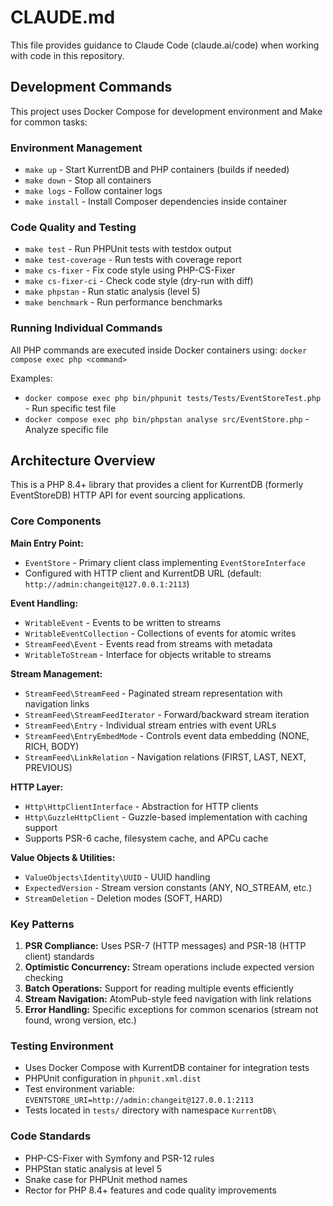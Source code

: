 # CLAUDE.md

This file provides guidance to Claude Code (claude.ai/code) when working with code in this repository.

## Development Commands

This project uses Docker Compose for development environment and Make for common tasks:

### Environment Management
- `make up` - Start KurrentDB and PHP containers (builds if needed)
- `make down` - Stop all containers
- `make logs` - Follow container logs
- `make install` - Install Composer dependencies inside container

### Code Quality and Testing
- `make test` - Run PHPUnit tests with testdox output
- `make test-coverage` - Run tests with coverage report
- `make cs-fixer` - Fix code style using PHP-CS-Fixer
- `make cs-fixer-ci` - Check code style (dry-run with diff)
- `make phpstan` - Run static analysis (level 5)
- `make benchmark` - Run performance benchmarks

### Running Individual Commands
All PHP commands are executed inside Docker containers using: `docker compose exec php <command>`

Examples:
- `docker compose exec php bin/phpunit tests/Tests/EventStoreTest.php` - Run specific test file
- `docker compose exec php bin/phpstan analyse src/EventStore.php` - Analyze specific file

## Architecture Overview

This is a PHP 8.4+ library that provides a client for KurrentDB (formerly EventStoreDB) HTTP API for event sourcing applications.

### Core Components

**Main Entry Point:**
- `EventStore` - Primary client class implementing `EventStoreInterface`
- Configured with HTTP client and KurrentDB URL (default: `http://admin:changeit@127.0.0.1:2113`)

**Event Handling:**
- `WritableEvent` - Events to be written to streams
- `WritableEventCollection` - Collections of events for atomic writes
- `StreamFeed\Event` - Events read from streams with metadata
- `WritableToStream` - Interface for objects writable to streams

**Stream Management:**
- `StreamFeed\StreamFeed` - Paginated stream representation with navigation links
- `StreamFeed\StreamFeedIterator` - Forward/backward stream iteration
- `StreamFeed\Entry` - Individual stream entries with event URLs
- `StreamFeed\EntryEmbedMode` - Controls event data embedding (NONE, RICH, BODY)
- `StreamFeed\LinkRelation` - Navigation relations (FIRST, LAST, NEXT, PREVIOUS)

**HTTP Layer:**
- `Http\HttpClientInterface` - Abstraction for HTTP clients
- `Http\GuzzleHttpClient` - Guzzle-based implementation with caching support
- Supports PSR-6 cache, filesystem cache, and APCu cache

**Value Objects & Utilities:**
- `ValueObjects\Identity\UUID` - UUID handling
- `ExpectedVersion` - Stream version constants (ANY, NO_STREAM, etc.)
- `StreamDeletion` - Deletion modes (SOFT, HARD)

### Key Patterns

1. **PSR Compliance:** Uses PSR-7 (HTTP messages) and PSR-18 (HTTP client) standards
2. **Optimistic Concurrency:** Stream operations include expected version checking
3. **Batch Operations:** Support for reading multiple events efficiently
4. **Stream Navigation:** AtomPub-style feed navigation with link relations
5. **Error Handling:** Specific exceptions for common scenarios (stream not found, wrong version, etc.)

### Testing Environment

- Uses Docker Compose with KurrentDB container for integration tests
- PHPUnit configuration in `phpunit.xml.dist`
- Test environment variable: `EVENTSTORE_URI=http://admin:changeit@127.0.0.1:2113`
- Tests located in `tests/` directory with namespace `KurrentDB\`

### Code Standards

- PHP-CS-Fixer with Symfony and PSR-12 rules
- PHPStan static analysis at level 5
- Snake case for PHPUnit method names
- Rector for PHP 8.4+ features and code quality improvements
